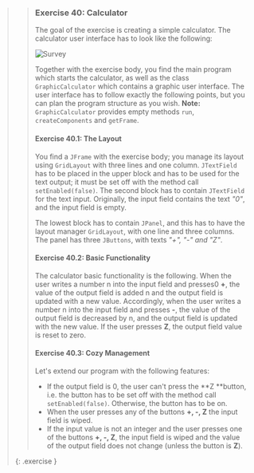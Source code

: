 >>### Exercise 40: Calculator
>>
>>The goal of the exercise is creating a simple calculator. The calculator user interface has to look like the following:
>>
>> ![Survey]({{site.baseurl}}/images/exercise/week11/40_laskin.png)
>>
>> Together with the exercise body, you find the main program which starts the calculator, as well as the class `GraphicCalculator` which contains a graphic user interface. The user interface has to follow exactly the following points, but you can plan the program structure as you wish. **Note:** `GraphicCalculator` provides empty methods `run`, `createComponents` and `getFrame`.
>>
>>#### Exercise 40.1: The Layout
>>
>>You find a `JFrame` with the exercise body; you manage its layout using `GridLayout` with three lines and one column. `JTextField` has to be placed in the upper block and has to be used for the text output; it must be set off with the method call `setEnabled(false)`. The second block has to contain `JTextField` for the text input. Originally, the input field contains the text *"0"*, and the input field is empty.
>>
>>The lowest block has to contain `JPanel`, and this has to have the layout manager `GridLayout`, with one line and three columns. The panel has three `JButtons`, with texts *"+", "-" and "Z"*.
>>
>>#### Exercise 40.2: Basic Functionality
>>
>>The calculator basic functionality is the following. When the user writes a number n into the input field and presses0 **+**, the value of the output field is added n and the output field is updated with a new value. Accordingly, when the user writes a number n into the input field and presses **-**, the value of the output field is decreased by n, and the output field is updated with the new value. If the user presses **Z**, the output field value is reset to zero.
>>
>>#### Exercise 40.3: Cozy Management
>>
>>Let's extend our program with the following features:
>>
>>* If the output field is 0, the user can't press the **Z **button, i.e. the button has to be set off with the method call `setEnabled(false)`. Otherwise, the button has to be on.
>>* When the user presses any of the buttons **+, -, Z** the input field is wiped.
>>* If the input value is not an integer and the user presses one of the buttons **+, -, Z**, the input field is wiped and the value of the output field does not change (unless the button is **Z**).
>>
>{: .exercise }